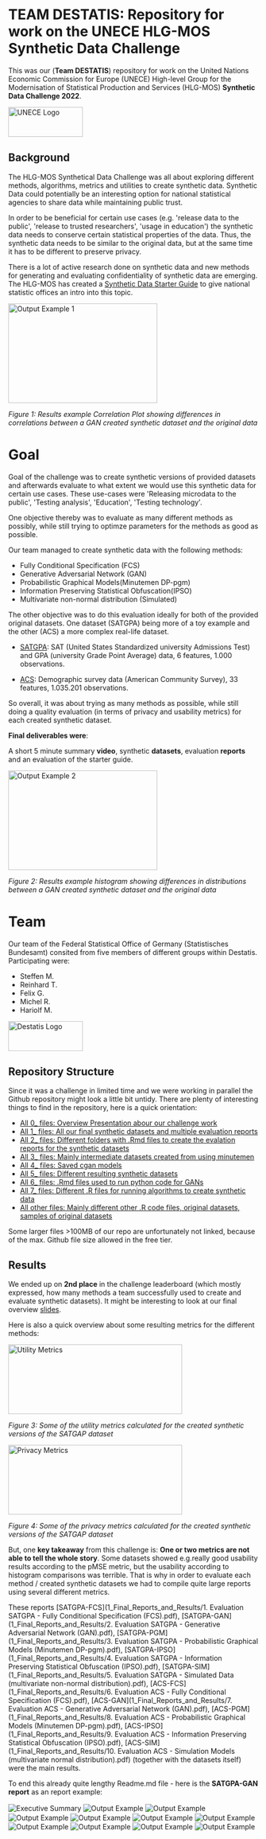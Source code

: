 

# TEAM DESTATIS: Repository for work on the UNECE HLG-MOS Synthetic Data Challenge 

This was our (**Team DESTATIS**) repository for work on the United Nations Economic Commission for Europe (UNECE) High-level Group for the Modernisation of Statistical Production and Services (HLG-MOS) **Synthetic Data Challenge 2022**. 

<img src="img/1024px-United_Nations_Economic_and_Social_Commission_for_Europe_Logo.svg.png" align="center" width="150" height="60" alt="UNECE Logo" />



## Background

The HLG-MOS Synthetical Data Challenge was all about exploring different methods, algorithms, metrics and utilities to create synthetic data. Synthetic Data could potentially be an interesting option for national statistical agencies to share data while maintaining public trust. 

In order to be beneficial for certain use cases (e.g. 'release data to the public', 'release to trusted researchers', 'usage in education') the synthetic data needs to conserve certain statistical properties of the data. Thus, the synthetic data needs to be similar to the original data, but at the same time it has to be different to preserve privacy. 

There is a lot of active research done on synthetic data and new methods for generating and evaluating confidentiality of synthetic data are emerging. The HLG-MOS has created a [Synthetic Data Starter Guide](https://statswiki.unece.org/download/attachments/330367757/Synthetic%20Data%20for%20NSOs%20A%20starter%20guide.pdf?api=v2) to give national statistic offices an intro into this topic. 

<img src="img/ex2.png" align="center" width="300" height="200" alt="Output Example 1" />

*Figure 1: Results example Correlation Plot showing differences in correlations between a GAN created synthetic dataset and the original data*


# Goal 

Goal of the challenge was to create synthetic versions of provided datasets and afterwards evaluate to what extent we would use this synthetic data for certain use cases. These use-cases were 'Releasing microdata to the public', 'Testing analysis', 'Education', 'Testing technology'.


One objective thereby was to evaluate as many different methods as possibly, while still trying to optimze parameters for the methods as good as possible.

Our team managed to create synthetic data with the following methods:

 - Fully Conditional Specification (FCS)
 - Generative Adversarial Network (GAN)
 - Probabilistic Graphical Models(Minutemen DP-pgm)
 - Information Preserving Statistical Obfuscation(IPSO)
 - Multivariate non-normal distribution (Simulated)


The other objective was to do this evaluation ideally for both of the provided original datasets. One dataset (SATGPA) being more of a toy example and the other (ACS) a more complex real-life dataset.

  - [SATGPA](https://www.openintro.org/data/index.php?data=satgpa): SAT (United States Standardized university Admissions Test) and GPA (university Grade Point Average) data, 6 features, 1.000 observations. 
  
 - [ACS](https://github.com/usnistgov/SDNist/tree/main/sdnist/census_public_data): Demographic survey data (American Community Survey), 33 features, 1.035.201 observations. 

So overall, it was about trying as many methods as possible, while still doing a quality evaluation (in terms of privacy and usability metrics) for each created synthetic dataset.

**Final deliverables were**: 

A short 5 minute summary **video**, synthetic **datasets**, evaluation **reports** and an evaluation of the starter guide.


<img src="img/ex1.png" align="center" width="300" height="200" alt="Output Example 2" />

*Figure 2: Results example histogram showing differences in distributions between a GAN created synthetic dataset and the original data*

# Team
Our team of the Federal Statistical Office of Germany (Statistisches Bundesamt) consited from five members of different groups within Destatis. Participating were:

 - Steffen M.
 - Reinhard T.
 - Felix G.
 - Michel R.
 - Hariolf M.
 
 <img src="img/Statistisches_Bundesamt.svg.png" align="center" width="150" height="60" alt="Destatis Logo" />


## Repository Structure
Since it was a challenge in limited time and we were working in parallel the Github repository might look a little bit untidy. There are plenty of interesting things to find in the repository, here is a quick orientation:

- [All 0_ files: Overview Presentation abour our challenge work](0_Final_Slides_DESTATIS.pdf) 
- [All 1_ files: All our final synthetic datasets and multiple evaluation reports](/1_Final_Reports_and_Results) 
- [All 2_ files: Different folders with .Rmd files to create the evalation reports for the synthetic datasets ](/2_Evaluation_ACS_FCS) 
- [All 3_ files: Mainly intermediate datasets created from using minutemen](/3_minuteman_acs) 
- [All 4_ files: Saved cgan models](/4_models)
- [All 5_ files: Different resulting synthetic datasets](5_results)
- [All 6_ files: .Rmd files used to run python code for GANs](https://github.com/SteffenMoritz/Synthetic_Data_Challenge)
- [All 7_ files: Different .R files for running algorithms to create synthetic data](https://github.com/SteffenMoritz/Synthetic_Data_Challenge)
- [All other files: Mainly different other .R code files, original datasets, samples of original datasets ](https://github.com/SteffenMoritz/Synthetic_Data_Challenge)


Some larger files >100MB of our repo are unfortunately not linked, because of the max. Github file size allowed in the free tier.



## Results

We ended up on **2nd place** in the challenge leaderboard (which mostly expressed, how many methods a team successfully used to create and evaluate synthetic datasets). It might be interesting to look at our final overview [slides](0_Final_Slides_DESTATIS.pdf). 

Here is also a quick overview about some resulting metrics for the different methods:

<img src="img/res1.png" align="center" width="350" height="140"  alt="Utility Metrics" />

*Figure 3: Some of the utility metrics calculated for the created synthetic versions of the SATGAP dataset*

<img src="img/res2.png" align="center" width="350" height="140" alt="Privacy Metrics" />

*Figure 4: Some of the privacy metrics calculated for the created synthetic versions of the SATGAP dataset*


But, one **key takeaway** from this challenge is: **One or two metrics are not able to tell the whole story**. Some datasets showed e.g.really good usability results according to the pMSE metric, but the usability according to histogram comparisons was terrible. That is why in order to evaluate each method / created synthetic datasets we had to compile quite large reports using several different metrics.

These reports [SATGPA-FCS](1_Final_Reports_and_Results/1. Evaluation SATGPA - Fully Conditional Specification (FCS).pdf), [SATGPA-GAN](1_Final_Reports_and_Results/2. Evaluation SATGPA - Generative Adversarial Network (GAN).pdf), [SATGPA-PGM](1_Final_Reports_and_Results/3. Evaluation SATGPA - Probabilistic Graphical Models (Minutemen DP-pgm).pdf), [SATGPA-IPSO](1_Final_Reports_and_Results/4. Evaluation SATGPA - Information Preserving Statistical Obfuscation (IPSO).pdf), [SATGPA-SIM](1_Final_Reports_and_Results/5. Evaluation SATGPA - Simulated Data (multivariate non-normal distribution).pdf), [ACS-FCS](1_Final_Reports_and_Results/6. Evaluation ACS - Fully Conditional Specification (FCS).pdf), [ACS-GAN](1_Final_Reports_and_Results/7. Evaluation ACS - Generative Adversarial Network (GAN).pdf), [ACS-PGM](1_Final_Reports_and_Results/8. Evaluation ACS - Probabilistic Graphical Models (Minutemen DP-pgm).pdf), [ACS-IPSO](1_Final_Reports_and_Results/9. Evaluation ACS - Information Preserving Statistical Obfuscation (IPSO).pdf), [ACS-SIM](1_Final_Reports_and_Results/10. Evaluation ACS - Simulation Models (multivariate normal distribution).pdf) (together with the datasets itself) were the main results.

To end this already quite lengthy Readme.md file - here is the **SATGPA-GAN report** as an report example:

<img src="img/1.jpg" align="center" alt="Executive Summary" />


<img src="img/2.jpg" align="center" alt="Output Example" />


<img src="img/3.jpg" align="center" alt="Output Example" />


<img src="img/4.jpg" align="center" alt="Output Example" />


<img src="img/5.jpg" align="center" alt="Output Example" />


<img src="img/6.jpg" align="center" alt="Output Example" />


<img src="img/7.jpg" align="center" alt="Output Example" />


<img src="img/8.jpg" align="center" alt="Output Example" />


<img src="img/9.jpg" align="center" alt="Output Example" />


<img src="img/10.jpg" align="center" alt="Output Example" />


<img src="img/11.jpg" align="center" alt="Output Example" />





